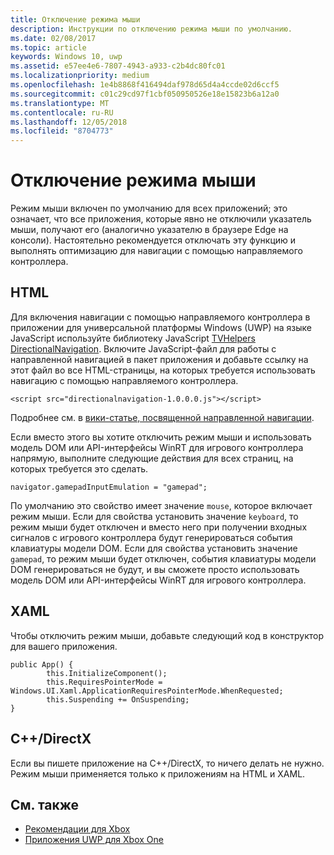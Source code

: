 ```yaml
---
title: Отключение режима мыши
description: Инструкции по отключению режима мыши по умолчанию.
ms.date: 02/08/2017
ms.topic: article
keywords: Windows 10, uwp
ms.assetid: e57ee4e6-7807-4943-a933-c2b4dc80fc01
ms.localizationpriority: medium
ms.openlocfilehash: 1e4b8868f416494daf978d65d4a4ccde02d6ccf5
ms.sourcegitcommit: c01c29cd97f1cbf050950526e18e15823b6a12a0
ms.translationtype: MT
ms.contentlocale: ru-RU
ms.lasthandoff: 12/05/2018
ms.locfileid: "8704773"
---
```

# <a name="how-to-disable-mouse-mode"></a>Отключение режима мыши
Режим мыши включен по умолчанию для всех приложений; это означает, что все приложения, которые явно не отключили указатель мыши, получают его (аналогично указателю в браузере Edge на консоли). Настоятельно рекомендуется отключать эту функцию и выполнять оптимизацию для навигации с помощью направляемого контроллера.   
   
## <a name="html"></a>HTML   
Для включения навигации с помощью направляемого контроллера в приложении для универсальной платформы Windows (UWP) на языке JavaScript используйте библиотеку JavaScript [TVHelpers DirectionalNavigation](https://github.com/Microsoft/TVHelpers/wiki/Using-DirectionalNavigation). Включите JavaScript-файл для работы с направленной навигацией в пакет приложения и добавьте ссылку на этот файл во все HTML-страницы, на которых требуется использовать навигацию с помощью направляемого контроллера.

```code
<script src="directionalnavigation-1.0.0.0.js"></script>
```
Подробнее см. в [вики-статье, посвященной направленной навигации](https://github.com/Microsoft/TVHelpers/wiki/Using-DirectionalNavigation).

Если вместо этого вы хотите отключить режим мыши и использовать модель DOM или API-интерфейсы WinRT для игрового контроллера напрямую, выполните следующие действия для всех страниц, на которых требуется это сделать. 
   
```code
navigator.gamepadInputEmulation = "gamepad";
```   

   По умолчанию это свойство имеет значение `mouse`, которое включает режим мыши. Если для свойства установить значение `keyboard`, то режим мыши будет отключен и вместо него при получении входных сигналов с игрового контроллера будут генерироваться события клавиатуры модели DOM. Если для свойства установить значение `gamepad`, то режим мыши будет отключен, события клавиатуры модели DOM генерироваться не будут, и вы сможете просто использовать модель DOM или API-интерфейсы WinRT для игрового контроллера.

## <a name="xaml"></a>XAML    
Чтобы отключить режим мыши, добавьте следующий код в конструктор для вашего приложения.   
   
```code
public App() {
        this.InitializeComponent();
        this.RequiresPointerMode = Windows.UI.Xaml.ApplicationRequiresPointerMode.WhenRequested;
        this.Suspending += OnSuspending;
}
```

## <a name="cdirectx"></a>C++/DirectX   
Если вы пишете приложение на C++/DirectX, то ничего делать не нужно. Режим мыши применяется только к приложениям на HTML и XAML.

## <a name="see-also"></a>См. также
- [Рекомендации для Xbox](tailoring-for-xbox.md)
- [Приложения UWP для Xbox One](index.md)

